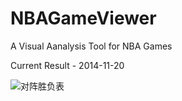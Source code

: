 NBAGameViewer
=============

A Visual Aanalysis Tool for NBA Games

Current Result - 2014-11-20

![对阵胜负表](https://github.com/Huang77/NBAGameViewer.git/results/2014-11-30.jpg)
